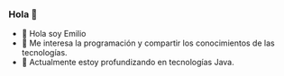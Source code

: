 ### Hola 👋

- 👋 Hola soy Emilio
- 👀 Me interesa la programación y compartir los conocimientos de las tecnologías.
- 🌱 Actualmente estoy profundizando en tecnologías Java.
